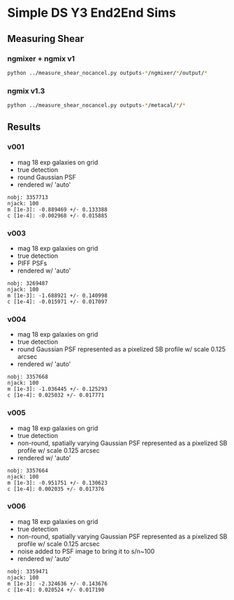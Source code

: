 # Simple DS Y3 End2End Sims

## Measuring Shear

### ngmixer + ngmix v1

```bash
python ../measure_shear_nocancel.py outputs-*/ngmixer/*/output/*
```

### ngmix v1.3

```bash
python ../measure_shear_nocancel.py outputs-*/metacal/*/*
```

## Results

### v001
 - mag 18 exp galaxies on grid
 - true detection
 - round Gaussian PSF
 - rendered w/ 'auto'


```
nobj: 3357713
njack: 100
m [1e-3]: -0.889469 +/- 0.133388
c [1e-4]: -0.002968 +/- 0.015885
```

### v003
 - mag 18 exp galaxies on grid
 - true detection
 - PIFF PSFs
 - rendered w/ 'auto'

```
nobj: 3269487
njack: 100
m [1e-3]: -1.688921 +/- 0.140998
c [1e-4]: -0.015971 +/- 0.017097
```

### v004
 - mag 18 exp galaxies on grid
 - true detection
 - round Gaussian PSF represented as a pixelized SB profile w/ scale 0.125 arcsec
 - rendered w/ 'auto'

```
nobj: 3357668
njack: 100
m [1e-3]: -1.036445 +/- 0.125293
c [1e-4]: 0.025032 +/- 0.017771
```

### v005
 - mag 18 exp galaxies on grid
 - true detection
 - non-round, spatially varying Gaussian PSF represented as a
   pixelized SB profile w/ scale 0.125 arcsec
 - rendered w/ 'auto'

```
nobj: 3357664
njack: 100
m [1e-3]: -0.951751 +/- 0.130623
c [1e-4]: 0.002035 +/- 0.017376
```

### v006
 - mag 18 exp galaxies on grid
 - true detection
 - non-round, spatially varying Gaussian PSF represented as a
   pixelized SB profile w/ scale 0.125 arcsec
 - noise added to PSF image to bring it to s/n~100
 - rendered w/ 'auto'

```
nobj: 3359471
njack: 100
m [1e-3]: -2.324636 +/- 0.143676
c [1e-4]: 0.020524 +/- 0.017190
```
